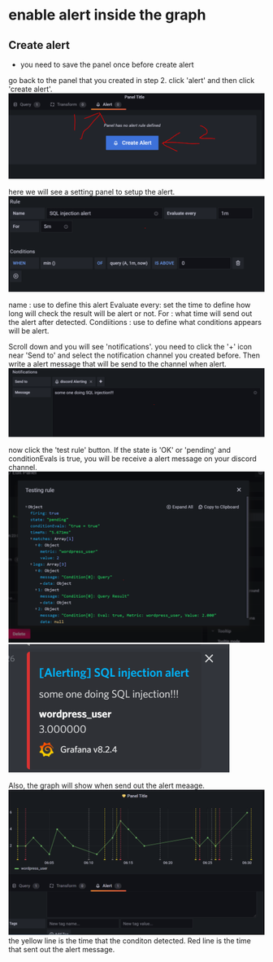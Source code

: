 # enable alert inside the graph

## Create alert
* you need to save the panel once before create alert

go back to the panel that you created in step 2. click 'alert' and then click 'create alert'.
![Alt text](https://raw.githubusercontent.com/KuroP1/katacoda-scenarios/main/Grafana/Grafana3/images/step%204-1.PNG "a title")

here we will see a setting panel to setup the alert.
![Alt text](https://raw.githubusercontent.com/KuroP1/katacoda-scenarios/main/Grafana/Grafana3/images/step%204-2.PNG "a title")

name : use to define this alert
Evaluate every: set the time to define how long will check the result will be alert or not.
For : what time will send out the alert after detected.
Condiitions : use to define what conditions appears will be alert.

Scroll down and you will see 'notifications'. you need to click the '+' icon near 'Send to' and select the notification channel you created before.
Then write a alert message that will be send to the channel when alert.
![Alt text](https://raw.githubusercontent.com/KuroP1/katacoda-scenarios/main/Grafana/Grafana3/images/step%204-3.PNG "a title")

now click the 'test rule' button. If the state is 'OK' or 'pending' and conditionEvals is true, you will be receive a alert message on your discord channel.
![Alt text](https://raw.githubusercontent.com/KuroP1/katacoda-scenarios/main/Grafana/Grafana3/images/step%204-4.PNG "a title")
![Alt text](https://raw.githubusercontent.com/KuroP1/katacoda-scenarios/main/Grafana/Grafana3/images/step%204-5.PNG "a title")

Also, the graph will show when send out the alert meaage.
![Alt text](https://raw.githubusercontent.com/KuroP1/katacoda-scenarios/main/Grafana/Grafana3/images/step%204-6.PNG "a title")
the yellow line is the time that the conditon detected. Red line is the time that sent out the alert message.



